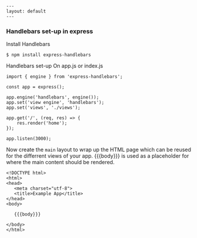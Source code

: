     ---
    layout: default
    ---

### Handlebars set-up in express

Install Handlebars 

``` $ npm install express-handlebars ```

Handlebars set-up On app.js or index.js

``` 
import { engine } from 'express-handlebars';

const app = express();

app.engine('handlebars', engine());
app.set('view engine', 'handlebars');
app.set('views', './views');

app.get('/', (req, res) => {
    res.render('home');
});

app.listen(3000);

```
Now create the ``` main ``` layout to wrap up the HTML page which can be reused for the differrent views of your app. 
{{{body}}} is used as a placeholder for where the main content should be rendered. 
 
 ```
<!DOCTYPE html>
<html>
<head>
    <meta charset="utf-8">
    <title>Example App</title>
</head>
<body>

    {{{body}}}

</body>
</html>

```

